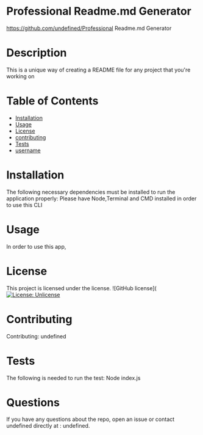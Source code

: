
# Professional Readme.md Generator
https://github.com/undefined/Professional Readme.md Generator
# Description
This is a unique way of creating a README file for any project that you're working on
# Table of Contents 
* [Installation](#installation)
* [Usage](#usage)
* [License](#license)
* [contributing](#contributing)
* [Tests](#tests)
* [username](#username)
# Installation
The following necessary dependencies must be installed to run the application properly: Please have Node,Terminal and CMD installed in order to use this CLI
# Usage
In order to use this app, 
# License
This project is licensed under the  license. 
![GitHub license]([![License: Unlicense](https://img.shields.io/badge/license-Unlicense-blue.svg)](http://unlicense.org/)
# Contributing
Contributing: undefined
# Tests
The following is needed to run the test: Node index.js 
# Questions
If you have any questions about the repo, open an issue or contact undefined directly at : undefined.
